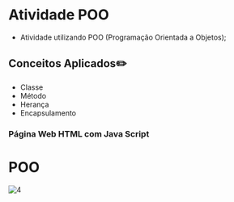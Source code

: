 # Atividade POO
 * Atividade utilizando POO (Programação Orientada a Objetos);
## Conceitos Aplicados✏️
 * Classe
 * Método
 * Herança
 * Encapsulamento

### Página Web HTML com Java Script


# POO
![4](https://github.com/user-attachments/assets/277c336f-5c26-4aec-86ca-66fe82f42940)

 
